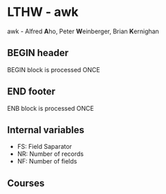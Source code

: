 # LTHW - awk

awk - Alfred **A**ho, Peter **W**einberger, Brian **K**ernighan

## BEGIN header
BEGIN block is processed ONCE

## END footer
ENB block is processed ONCE

## Internal variables

- FS: Field Saparator  
- NR: Number of records  
- NF: Number of fields  


## Courses
